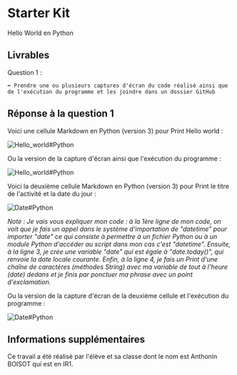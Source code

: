 # Starter Kit

Hello World en Python

## Livrables

Question 1 :

```
➡️ Prendre une ou plusieurs captures d'écran du code réalisé ainsi que de l'exécution du programme et les joindre dans un dossier GitHub
```

## Réponse à la question 1

Voici une cellule Markdown en Python (version 3) pour Print Hello world :

![Hello_world#Python](https://i.imgur.com/YrzTTCi.png)

Ou la version de la capture d'écran ainsi que l'exécution du programme :

![Hello_world#Python](https://i.imgur.com/EMKnuVU.png)

Voici la deuxième cellule Markdown en Python (version 3) pour Print le titre de l'activité et la date du jour :

![Date#Python](https://i.imgur.com/iVLjXwu.png)

*Note : Je vais vous expliquer mon code : à la 1ère ligne de mon code, on voit que je fais un appel dans le système d'importation de "datetime" pour importer "date" ce qui consiste à permettre à un fichier Python ou à un module Python d'accéder au script dans mon cas c'est "datetime". Ensuite, à la ligne 3, je crée une variable "date" qui est égale à "date.today()", qui renvoie la date locale courante. Enfin, à la ligne 4, je fais un Print d'une chaîne de caractères (méthodes String) avec ma variable de tout à l'heure (date) dedans et je finis par ponctuer ma phrase avec un point d'exclamation.*

Ou la version de la capture d'écran de la deuxième cellule et l'exécution du programme :

![Date#Python](https://i.imgur.com/5Gjt6j2.png)

## Informations supplémentaires

Ce travail a été réalisé par l'élève et sa classe dont le nom est Anthonin BOISOT qui est en IR1.
